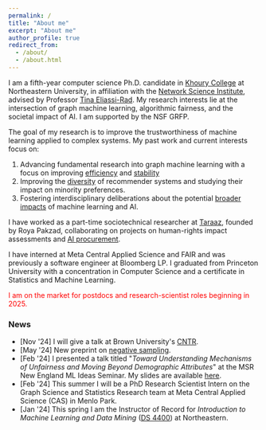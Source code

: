 ```yaml
---
permalink: /
title: "About me"
excerpt: "About me"
author_profile: true
redirect_from: 
  - /about/
  - /about.html
---
```


I am a fifth-year computer science Ph.D. candidate in [Khoury College](https://www.khoury.northeastern.edu/) at Northeastern University, in affiliation with the [Network Science Institute](https://www.networkscienceinstitute.org/), advised by Professor [Tina Eliassi-Rad](http://eliassi.org/). 
My research interests lie at the intersection of graph machine learning, algorithmic fairness, and the societal impact of AI. I am supported by the NSF GRFP.

The goal of my research is to improve the trustworthiness of machine learning applied to complex systems. My past work and current interests focus on: 
1. Advancing fundamental research into graph machine learning with a focus on improving [efficiency](https://arxiv.org/abs/2405.00172) and [stability](https://dliu18.github.io/files/papers/stable/stable-Main-SDM-23.pdf) 
2. Improving the [diversity](https://arxiv.org/abs/2310.09687) of recommender systems and studying their impact on minority preferences.
3. Fostering interdisciplinary deliberations about the potential [broader impacts](https://dl.acm.org/doi/10.1145/3514094.3534155) of machine learning and AI. 

I have worked as a part-time sociotechnical researcher at [Taraaz](https://taraazresearch.org/), founded by Roya Pakzad, collaborating on projects on human-rights impact assessments and [AI procurement](https://www.fordfoundation.org/work/learning/research-reports/a-guiding-framework-to-vetting-public-sector-technology-vendors/).

I have interned at Meta Central Applied Science and FAIR and was previously a software engineer at Bloomberg LP. I graduated from Princeton University with a concentration in Computer Science and a certificate in Statistics and Machine Learning.  

<p style="color:red">I am on the market for postdocs and research-scientist roles beginning in 2025.</p>

### News

* [Nov '24] I will give a talk at Brown University's [CNTR](https://cntr.brown.edu/).
* [May '24] New preprint on [negative sampling](https://arxiv.org/abs/2405.00172).
* [Feb '24] I presented a talk titled "_Toward Understanding Mechanisms of Unfairness and Moving Beyond Demographic Attributes_" at the MSR New England ML Ideas Seminar. My slides are available [here](/files/talks/MSR-NE-ML-Ideas.pdf).
* [Feb '24] This summer I will be a PhD Research Scientist Intern on the Graph Science and Statistics Research team at Meta Central Applied Science (CAS) in Menlo Park.
* [Jan '24] This spring I am the Instructor of Record for _Introduction to Machine Learning and Data Mining_ ([DS 4400](/teaching/ds4400spr24)) at Northeastern. 